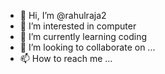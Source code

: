- 👋 Hi, I’m @rahulraja2
- 👀 I’m interested in computer
- 🌱 I’m currently learning coding
- 💞️ I’m looking to collaborate on ...
- 📫 How to reach me ...

<!---
rahulraja2/rahulraja2 is a ✨ special ✨ repository because its `README.md` (this file) appears on your GitHub profile.
You can click the Preview link to take a look at your changes.
--->
